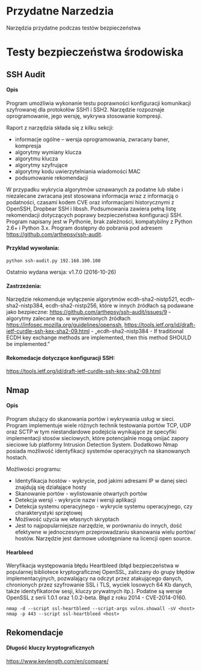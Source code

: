# Przydatne Narzedzia
Narzędzia przydatne podczas testów bezpieczeństwa

# Testy bezpieczeństwa środowiska

## SSH Audit

#### Opis
Program umożliwia wykonanie testu poprawności konfiguracji komunikacji szyfrowanej dla protokołów SSH1 i SSH2. Narzędzie rozpoznaje oprogramowanie, jego wersję, wykrywa stosowanie kompresji. 

Raport z narzędzia składa się z kilku sekcji:
- informacje ogólne – wersja oprogramowania, zwracany baner, kompresja
- algorytmy wymiany klucza
- algorytmu klucza
- algorytmy szyfrujące
- algorytmy kodu uwierzytelniania wiadomości MAC
- podsumowanie rekomendacji

W przypadku wykrycia algorytmów uznawanych za podatne lub słabe i niezalecane zwracana jest stosowana informacja wraz z informacją o podatności, czasami kodem CVE oraz informacjami historycznymi z OpenSSH, Dropbear SSH i libssh. Podsumowania zawiera pełną listę rekomendacji dotyczących poprawy bezpieczeństwa konfiguracji SSH. 
Program napisany jest w Pythonie, brak zależności, kompatybilny z Python 2.6+ i Python 3.x. Program dostępny do pobrania pod adresem https://github.com/arthepsy/ssh-audit. 

#### Przykład wywołania:
```
python ssh-audit.py 192.168.100.100
```
Ostatnio wydana wersja: v1.7.0 (2016-10-26)

#### Zastrzeżenia:
Narzędzie rekomenduje wyłączenie algorytmów ecdh-sha2-nistp521, ecdh-sha2-nistp384, ecdh-sha2-nistp256, które w innych źródłach są podawane jako bezpieczne: https://github.com/arthepsy/ssh-audit/issues/9 - algorytmy zalecane np. w wymienionych źródłach https://infosec.mozilla.org/guidelines/openssh, https://tools.ietf.org/id/draft-ietf-curdle-ssh-kex-sha2-09.html - „ecdh-sha2-nistp384 - If traditional ECDH key exchange methods are implemented, then this method SHOULD be implemented.” 

#### Rekomedacje dotyczące konfiguracji SSH:
https://tools.ietf.org/id/draft-ietf-curdle-ssh-kex-sha2-09.html

## Nmap

#### Opis

Program służący do skanowania portów i wykrywania usług w sieci. Program implementuje wiele różnych technik testowania portów TCP, UDP oraz SCTP w tym niestandardowe podejścia wynikające ze specyfiki implementacji stosów sieciowych, które potencjalnie mogą omijać zapory sieciowe lub platformy Intrusion Detection System. Dodatkowo Nmap posiada możliwość identyfikacji systemów operacyjnych na skanowanych hostach.

Możliwości programu:
- Identyfikacja hostów - wykrycie, pod jakimi adresami IP w danej sieci znajdują się działające hosty
- Skanowanie portów - wylistowanie otwartych portów
- Detekcja wersji - wykrycie nazw i wersji aplikacji
- Detekcja systemu operacyjnego - wykrycie systemu operacyjnego, czy charakterystyki sprzętowej
- Możliwość użycia we własnych skryptach
- Jest to najpopularniejsze narzędzie, w porównaniu do innych, dość efektywne w jednoczesnym przeprowadzaniu skanowania wielu portów/ hostów. Narzędzie jest darmowe udostępniane na licencji open source.

#### Hearbleed

Weryfikacja występowania błędu Heartbleed (błąd bezpieczeństwa w popularnej bibliotece kryptograficznej OpenSSL, zaliczany do grupy błędów implementacyjnych, pozwalający na odczyt przez atakującego danych, chronionych przez szyfrowanie SSL i TLS, wyciek losowych 64 Kb danych, także identyfikatorów sesji, kluczy prywatnych itp.). Podatne są wersje OpenSSL z serii 1.0.1 oraz 1.0.2-beta. Błąd z roku 2014 - CVE-2014-0160.

```
nmap -d --script ssl-heartbleed --script-args vulns.showall -sV <host>
nmap -p 443 --script ssl-heartbleed <host>
```

## Rekomendacje

#### Długość kluczy kryptograficznych

https://www.keylength.com/en/compare/
